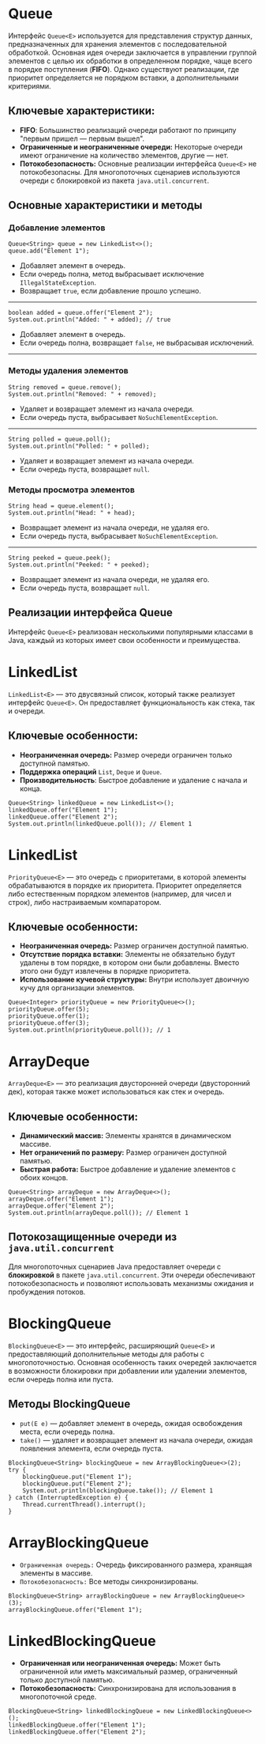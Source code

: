 # Queue

Интерфейс ```Queue<E>``` используется для представления структур данных, предназначенных для хранения элементов с
последовательной обработкой. Основная идея очереди заключается в управлении группой элементов с целью их обработки в
определенном порядке, чаще всего в порядке поступления (**FIFO**). Однако существуют реализации, где приоритет
определяется
не порядком вставки, а дополнительными критериями.

## Ключевые характеристики:

- **FIFO**: Большинство реализаций очереди работают по принципу "первым пришел — первым вышел".
- **Ограниченные и неограниченные очереди:** Некоторые очереди имеют ограничение на количество элементов, другие — нет.
- **Потокобезопасность:** Основные реализации интерфейса ```Queue<E>``` не потокобезопасны. Для многопоточных сценариев
  используются очереди с блокировкой из пакета ```java.util.concurrent```.

## Основные характеристики и методы

### Добавление элементов

```
Queue<String> queue = new LinkedList<>();
queue.add("Element 1");
```

- Добавляет элемент в очередь.
- Если очередь полна, метод выбрасывает исключение ```IllegalStateException```.
- Возвращает ```true```, если добавление прошло успешно.

--- 

```
boolean added = queue.offer("Element 2");
System.out.println("Added: " + added); // true
```

- Добавляет элемент в очередь.
- Если очередь полна, возвращает ```false```, не выбрасывая исключений.

---

### Методы удаления элементов

```
String removed = queue.remove();
System.out.println("Removed: " + removed);
```

- Удаляет и возвращает элемент из начала очереди.
- Если очередь пуста, выбрасывает ```NoSuchElementException```.

---

```
String polled = queue.poll();
System.out.println("Polled: " + polled);
```

- Удаляет и возвращает элемент из начала очереди.
- Если очередь пуста, возвращает ```null```.

### Методы просмотра элементов

```
String head = queue.element();
System.out.println("Head: " + head);
```

- Возвращает элемент из начала очереди, не удаляя его.
- Если очередь пуста, выбрасывает ```NoSuchElementException```.

---

```
String peeked = queue.peek();
System.out.println("Peeked: " + peeked);
```

- Возвращает элемент из начала очереди, не удаляя его.
- Если очередь пуста, возвращает ```null```.

## Реализации интерфейса Queue<E>

Интерфейс ```Queue<E>``` реализован несколькими популярными классами в Java, каждый из которых имеет свои особенности и
преимущества.

# LinkedList<E>

```LinkedList<E>``` — это двусвязный список, который также реализует интерфейс ```Queue<E>```. Он предоставляет
функциональность как стека, так и очереди.

## Ключевые особенности:

- **Неограниченная очередь:** Размер очереди ограничен только доступной памятью.
- **Поддержка операций** ```List```, ```Deque``` и ```Queue```.
- **Производительность**: Быстрое добавление и удаление с начала и конца.

```
Queue<String> linkedQueue = new LinkedList<>();
linkedQueue.offer("Element 1");
linkedQueue.offer("Element 2");
System.out.println(linkedQueue.poll()); // Element 1
```

# LinkedList<E>

```PriorityQueue<E>``` — это очередь с приоритетами, в которой элементы обрабатываются в порядке их приоритета.
Приоритет определяется либо естественным порядком элементов (например, для чисел и строк), либо настраиваемым
компаратором.

## Ключевые особенности:

- **Неограниченная очередь:** Размер ограничен доступной памятью.
- **Отсутствие порядка вставки:** Элементы не обязательно будут удалены в том порядке, в котором они были добавлены.
  Вместо этого они будут извлечены в порядке приоритета.
- **Использование кучевой структуры:** Внутри использует двоичную кучу для организации элементов.

```
Queue<Integer> priorityQueue = new PriorityQueue<>();
priorityQueue.offer(5);
priorityQueue.offer(1);
priorityQueue.offer(3);
System.out.println(priorityQueue.poll()); // 1
```

# ArrayDeque<E>

```ArrayDeque<E>``` — это реализация двусторонней очереди (двусторонний дек), которая также может использоваться как стек и очередь.

## Ключевые особенности:

- **Динамический массив:** Элементы хранятся в динамическом массиве.
- **Нет ограничений по размеру:** Размер ограничен доступной памятью.
- **Быстрая работа:** Быстрое добавление и удаление элементов с обоих концов.

```
Queue<String> arrayDeque = new ArrayDeque<>();
arrayDeque.offer("Element 1");
arrayDeque.offer("Element 2");
System.out.println(arrayDeque.poll()); // Element 1
```

## Потокозащищенные очереди из ```java.util.concurrent```

Для многопоточных сценариев Java предоставляет очереди с **блокировкой** в пакете ```java.util.concurrent```. Эти очереди обеспечивают потокобезопасность и позволяют использовать механизмы ожидания и пробуждения потоков.

# BlockingQueue<E>

```BlockingQueue<E>``` — это интерфейс, расширяющий ```Queue<E>``` и предоставляющий дополнительные методы для работы с многопоточностью. Основная особенность таких очередей заключается в возможности блокировки при добавлении или удалении элементов, если очередь полна или пуста.


## Методы BlockingQueue<E>

- ```put(E e)``` — добавляет элемент в очередь, ожидая освобождения места, если очередь полна.
- ```take()``` — удаляет и возвращает элемент из начала очереди, ожидая появления элемента, если очередь пуста.

```
BlockingQueue<String> blockingQueue = new ArrayBlockingQueue<>(2);
try {
    blockingQueue.put("Element 1");
    blockingQueue.put("Element 2");
    System.out.println(blockingQueue.take()); // Element 1
} catch (InterruptedException e) {
    Thread.currentThread().interrupt();
}
```

# ArrayBlockingQueue<E>

- ```Ограниченная очередь:``` Очередь фиксированного размера, хранящая элементы в массиве.
- ```Потокобезопасность:``` Все методы синхронизированы.

```
BlockingQueue<String> arrayBlockingQueue = new ArrayBlockingQueue<>(3);
arrayBlockingQueue.offer("Element 1");
```

# LinkedBlockingQueue<E>

- **Ограниченная или неограниченная очередь:** Может быть ограниченной или иметь максимальный размер, ограниченный только доступной памятью.
- **Потокобезопасность:** Синхронизирована для использования в многопоточной среде.

```
BlockingQueue<String> linkedBlockingQueue = new LinkedBlockingQueue<>();
linkedBlockingQueue.offer("Element 1");
linkedBlockingQueue.offer("Element 2");
```